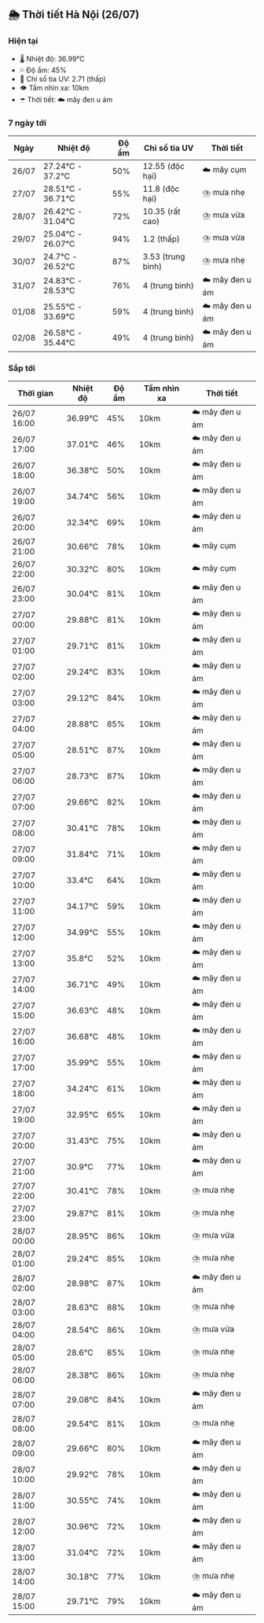 ## 🌦️ Thời tiết Hà Nội (26/07)

### Hiện tại

- 🌡️ Nhiệt độ: 36.99℃
- 💦 Độ ẩm: 45%
- 🌟 Chỉ số tia UV: 2.71 (thấp)
- 👁️ Tầm nhìn xa: 10km
- ☂️ Thời tiết: ☁️ mây đen u ám

### 7 ngày tới

| Ngày | Nhiệt độ | Độ ẩm | Chỉ số tia UV | Thời tiết |
| --- | --- | --- | --- | --- |
| 26/07 | 27.24℃ - 37.2℃ | 50% | 12.55 (độc hại) | ☁️ mây cụm |
| 27/07 | 28.51℃ - 36.71℃ | 55% | 11.8 (độc hại) | ⛈️ mưa nhẹ |
| 28/07 | 26.42℃ - 31.04℃ | 72% | 10.35 (rất cao) | ⛈️ mưa vừa |
| 29/07 | 25.04℃ - 26.07℃ | 94% | 1.2 (thấp) | ⛈️ mưa vừa |
| 30/07 | 24.7℃ - 26.52℃ | 87% | 3.53 (trung bình) | ⛈️ mưa nhẹ |
| 31/07 | 24.83℃ - 28.53℃ | 76% | 4 (trung bình) | ☁️ mây đen u ám |
| 01/08 | 25.55℃ - 33.69℃ | 59% | 4 (trung bình) | ☁️ mây đen u ám |
| 02/08 | 26.58℃ - 35.44℃ | 49% | 4 (trung bình) | ☁️ mây đen u ám |

### Sắp tới

| Thời gian | Nhiệt độ | Độ ẩm | Tầm nhìn xa | Thời tiết |
| --- | --- | --- | --- | --- |
| 26/07 16:00 | 36.99℃ | 45% | 10km | ☁️ mây đen u ám |
| 26/07 17:00 | 37.01℃ | 46% | 10km | ☁️ mây đen u ám |
| 26/07 18:00 | 36.38℃ | 50% | 10km | ☁️ mây đen u ám |
| 26/07 19:00 | 34.74℃ | 56% | 10km | ☁️ mây đen u ám |
| 26/07 20:00 | 32.34℃ | 69% | 10km | ☁️ mây đen u ám |
| 26/07 21:00 | 30.66℃ | 78% | 10km | ☁️ mây cụm |
| 26/07 22:00 | 30.32℃ | 80% | 10km | ☁️ mây cụm |
| 26/07 23:00 | 30.04℃ | 81% | 10km | ☁️ mây đen u ám |
| 27/07 00:00 | 29.88℃ | 81% | 10km | ☁️ mây đen u ám |
| 27/07 01:00 | 29.71℃ | 81% | 10km | ☁️ mây đen u ám |
| 27/07 02:00 | 29.24℃ | 83% | 10km | ☁️ mây đen u ám |
| 27/07 03:00 | 29.12℃ | 84% | 10km | ☁️ mây đen u ám |
| 27/07 04:00 | 28.88℃ | 85% | 10km | ☁️ mây đen u ám |
| 27/07 05:00 | 28.51℃ | 87% | 10km | ☁️ mây đen u ám |
| 27/07 06:00 | 28.73℃ | 87% | 10km | ☁️ mây đen u ám |
| 27/07 07:00 | 29.66℃ | 82% | 10km | ☁️ mây đen u ám |
| 27/07 08:00 | 30.41℃ | 78% | 10km | ☁️ mây đen u ám |
| 27/07 09:00 | 31.84℃ | 71% | 10km | ☁️ mây đen u ám |
| 27/07 10:00 | 33.4℃ | 64% | 10km | ☁️ mây đen u ám |
| 27/07 11:00 | 34.17℃ | 59% | 10km | ☁️ mây đen u ám |
| 27/07 12:00 | 34.99℃ | 55% | 10km | ☁️ mây đen u ám |
| 27/07 13:00 | 35.8℃ | 52% | 10km | ☁️ mây đen u ám |
| 27/07 14:00 | 36.71℃ | 49% | 10km | ☁️ mây đen u ám |
| 27/07 15:00 | 36.63℃ | 48% | 10km | ☁️ mây đen u ám |
| 27/07 16:00 | 36.68℃ | 48% | 10km | ☁️ mây đen u ám |
| 27/07 17:00 | 35.99℃ | 55% | 10km | ☁️ mây đen u ám |
| 27/07 18:00 | 34.24℃ | 61% | 10km | ☁️ mây đen u ám |
| 27/07 19:00 | 32.95℃ | 65% | 10km | ☁️ mây đen u ám |
| 27/07 20:00 | 31.43℃ | 75% | 10km | ☁️ mây đen u ám |
| 27/07 21:00 | 30.9℃ | 77% | 10km | ☁️ mây đen u ám |
| 27/07 22:00 | 30.41℃ | 78% | 10km | ⛈️ mưa nhẹ |
| 27/07 23:00 | 29.87℃ | 81% | 10km | ⛈️ mưa nhẹ |
| 28/07 00:00 | 28.95℃ | 86% | 10km | ⛈️ mưa vừa |
| 28/07 01:00 | 29.24℃ | 85% | 10km | ⛈️ mưa nhẹ |
| 28/07 02:00 | 28.98℃ | 87% | 10km | ☁️ mây đen u ám |
| 28/07 03:00 | 28.63℃ | 88% | 10km | ⛈️ mưa nhẹ |
| 28/07 04:00 | 28.54℃ | 86% | 10km | ⛈️ mưa vừa |
| 28/07 05:00 | 28.6℃ | 85% | 10km | ⛈️ mưa nhẹ |
| 28/07 06:00 | 28.38℃ | 86% | 10km | ⛈️ mưa nhẹ |
| 28/07 07:00 | 29.08℃ | 84% | 10km | ☁️ mây đen u ám |
| 28/07 08:00 | 29.54℃ | 81% | 10km | ⛈️ mưa nhẹ |
| 28/07 09:00 | 29.66℃ | 80% | 10km | ☁️ mây đen u ám |
| 28/07 10:00 | 29.92℃ | 78% | 10km | ☁️ mây đen u ám |
| 28/07 11:00 | 30.55℃ | 74% | 10km | ☁️ mây đen u ám |
| 28/07 12:00 | 30.96℃ | 72% | 10km | ☁️ mây đen u ám |
| 28/07 13:00 | 31.04℃ | 72% | 10km | ☁️ mây đen u ám |
| 28/07 14:00 | 30.18℃ | 77% | 10km | ⛈️ mưa nhẹ |
| 28/07 15:00 | 29.71℃ | 79% | 10km | ☁️ mây đen u ám |
